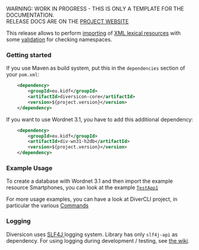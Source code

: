 <p class="josman-to-strip">
WARNING: WORK IN PROGRESS - THIS IS ONLY A TEMPLATE FOR THE DOCUMENTATION. <br/>
RELEASE DOCS ARE ON THE <a href="http://diversicon-kb.eu/manual/diversicon-core" target="_blank">PROJECT WEBSITE</a>
</p>

This release allows to perform [importing](Operations.md#xml-import) of [XML lexical resources](DiversiconLMF.md) with some [validation](Operations.md#xml-validation) for checking namespaces.
 <!--If you are upgrading from previous version, see [Release notes](CHANGES.md).-->

### Getting started

If you use Maven as build system, put this in the `dependencies` section of your `pom.xml`:

```xml
    <dependency>
        <groupId>eu.kidf</groupId>
        <artifactId>diversicon-core</artifactId>
        <version>${project.version}</version>
    </dependency>
```

If you want to use Wordnet 3.1, you have to add this additional dependency:

```xml
	<dependency>
		<groupId>eu.kidf</groupId>
		<artifactId>div-wn31-h2db</artifactId>
		<version>${project.version}</version>		
	</dependency>

```

### Example Usage

To create a database with Wordnet 3.1 and then import the example resource Smartphones, you can
look at the example [`TestApp1`](../../src/test/java/eu/kidf/diversicon/core/test/TestApp1.java) 

For more usage examples, you can have a look at DiverCLI project, in particular the various [Commands](https://github.com/diversicon-kb/divercli/tree/master/src/main/java/eu/kidf/diversicon/cli/commands)

### Logging

Diversicon uses <a href="http://www.slf4j.org" target="_blank">SLF4J </a> logging system. Library has only `slf4j-api` as dependency. For using logging during development / testing, see [the wiki](../../../wiki/#logging).